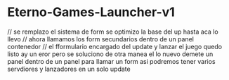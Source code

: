 # Eterno-Games-Launcher-v1
// se remplazo  el sistema de form se optimizo  la base del up hasta aca lo llevo 
//  ahora llamamos los form secundarios dentro de un panel contenedor
// el fformulario  encargado del update y lanzar el juego  quedo listo  ay un eror pero se soluciono de otra manea
el lo nuevo demete un panel dentro de un panel para llamar un form  asi  podremos tener  varios servdiores y lanzadores  en un solo update
